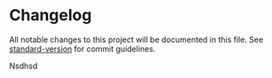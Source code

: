 # Changelog

All notable changes to this project will be documented in this file. See [standard-version](https://github.com/conventional-changelog/standard-version) for commit guidelines.

Nsdhsd